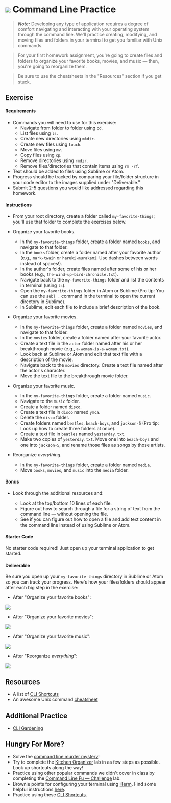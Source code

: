 

# ![](https://ga-dash.s3.amazonaws.com/production/assets/logo-9f88ae6c9c3871690e33280fcf557f33.png) Command Line Practice

> ***Note:*** Developing any type of application requires a degree of comfort navigating and interacting with your operating system through the command line. We'll practice creating, modifying, and moving files and folders in your terminal to get you familiar with Unix commands.

> For your first homework assignment, you're going to create files and folders to organize your favorite books, movies, and music — then, you're going to reorganize them.

> Be sure to use the cheatsheets in the "Resources" section if you get stuck.

## Exercise

#### Requirements
- Commands you will need to use for this exercise:
  - Navigate from folder to folder using `cd`.
  - List files using `ls`.
  - Create new directories using `mkdir`.
  - Create new files using `touch`.
  - Move files using `mv`.
  - Copy files using `cp`.
  - Remove directories using `rmdir`.
  - Remove files/directories that contain items using `rm -rf`.
- Text should be added to files using Sublime or Atom.
- Progress should be tracked by comparing your file/folder structure in your code editor to the images supplied under "Deliverable."
- Submit 2-5 questions you would like addressed regarding this homework.


#### Instructions

- From your root directory, create a folder called `my-favorite-things`; you'll use that folder to complete the exercises below.

- Organize your favorite books.

  - In the `my-favorite-things` folder, create a folder named `books`, and navigate to that folder.
  - In the `books` folder, create a folder named after your favorite author (e.g., `mark-twain` or `haruki-murakami`. Use dashes between words instead of spaces!).
  - In the author's folder, create files named after some of his or her books (e.g., `the-wind-up-bird-chronicle.txt`).
  - Navigate back to the `my-favorite-things` folder and list the contents in terminal (using `ls`).
  - Open the `my-favorite-things` folder in Atom or Sublime (Pro tip: You can use the `subl .` command in the terminal to open the current directory in Sublime).
  - In Sublime, edit each file to include a brief description of the book.


- Organize your favorite movies.

  - In the `my-favorite-things` folder, create a folder named `movies`, and navigate to that folder.
  - In the `movies` folder, create a folder named after your favorite actor.
  - Create a text file in the `actor` folder named after his or her breakthrough movie (e.g., `a-woman-is-a-woman.txt`).
  - Look back at Sublime or Atom and edit that text file with a description of the movie.
  - Navigate back to the `movies` directory. Create a text file named after the actor's character.
  - Move the text file to the breakthrough movie folder.

- Organize your favorite music.

  - In the `my-favorite-things` folder, create a folder named `music`.
  - Navigate to the `music` folder.
  - Create a folder named `disco`.
  - Create a text file in `disco` named `ymca`.
  - Delete the `disco` folder.
  - Create folders named `beatles`, `beach-boys`, and `jackson-5` (Pro tip: Look up how to create three folders at once).
  - Create a text file in `beatles` named `yesterday.txt`.
  - Make two copies of `yesterday.txt`. Move one into `beach-boys` and one into `jackson-5`, and rename those files as songs by those artists.


- Reorganize _everything_.

  - In the `my-favorite-things` folder, create a folder named `media`.
  - Move `books`, `movies`, and `music` into the `media` folder.

#### Bonus

- Look through the additional resources and:

  - Look at the top/bottom 10 lines of each file.
  - Figure out how to search through a file for a string of text from the command line — without opening the file.
  - See if you can figure out how to open a file and add text content in the command line instead of using Sublime or Atom.


#### Starter Code

No starter code required! Just open up your terminal application to get started.

#### Deliverable

Be sure you open up your `my-favorite-things` directory in Sublime or Atom so you can track your progress. Here's how your files/folders should appear after each big step in the exercise:

- After "Organize your favorite books":

![](screenshots/books.png)

- After "Organize your favorite movies":

![](screenshots/movie.png)

- After "Organize your favorite music":

![](screenshots/music.png)

- After "Reorganize _everything_":

![](screenshots/media.png)

## Resources
- A list of [CLI Shortcuts](https://gist.github.com/alexpchin/01caa027b825d5f98871)
- An awesome Unix command [cheatsheet](https://github.com/veltman/clmystery/blob/master/cheatsheet.md)


## Additional Practice
- [CLI Gardening](https://github.com/ga-dc/cli_gardening)

## Hungry For More?
- Solve the [command line murder mystery](https://github.com/WDI-SEA/command-line-murder-mystery)!
- Try to complete the [Kitchen Organizer](labs/kitchen/README.md) lab in as few steps as possible. Look up shortcuts along the way!
- Practice using other popular commands we didn't cover in class by completing the [Command Line Fu — Challenge](https://github.com/ga-wdi-exercises/command_line_fu) lab.
- Brownie points for configuring your terminal using [iTerm](https://www.iterm2.com/). Find some helpful instructions [here](http://yoderbacon.com/blog/2014/10/22/how-to-customize-iterm/).
- Practice using these [CLI Shortcuts](https://gist.github.com/alexpchin/01caa027b825d5f98871).
